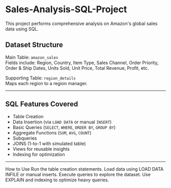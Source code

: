 # Sales-Analysis-SQL-Project
This project performs comprehensive analysis on Amazon's global sales data using SQL.

##  Dataset Structure

Main Table: `amazon_sales`  
Fields include: Region, Country, Item Type, Sales Channel, Order Priority, Order & Ship Dates, Units Sold, Unit Price, Total Revenue, Profit, etc.

Supporting Table: `region_details`  
Maps each region to a region manager.

---

##  SQL Features Covered

-  Table Creation  
-  Data Insertion (via `LOAD DATA` or manual `INSERT`)  
-  Basic Queries (`SELECT`, `WHERE`, `ORDER BY`, `GROUP BY`)  
-  Aggregate Functions (`SUM`, `AVG`, `COUNT`)  
-  Subqueries  
-  JOINS (1-to-1 with simulated table)  
-  Views for reusable insights  
-  Indexing for optimization

---
How to Use
Run the table creation statements.
Load data using LOAD DATA INFILE or manual inserts.
Execute queries to explore the dataset.
Use EXPLAIN and indexing to optimize heavy queries.


